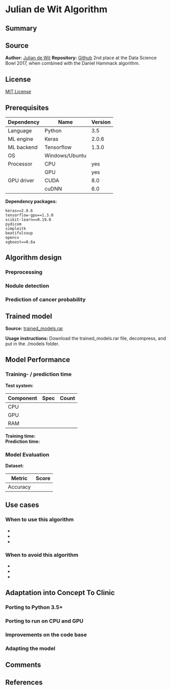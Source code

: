# Julian de Wit Algorithm

## Summary
<!-- A brief (2-3 sentences) summary of the algorithm -->

## Source
**Author:** [Julian de Wit](http://juliandewit.github.io/kaggle-ndsb2017)
**Repository:** [Github](https://github.com/juliandewit/kaggle_ndsb2017)
2nd place at the Data Science Bowl 2017, when combined with the Daniel Hammack algorithm.

## License
[MIT License](http://opensource.org/licenses/MIT)

## Prerequisites
| Dependency |   Name   | Version  |
|------------|----------|----------|
| Language   | Python   | 3.5 | 
| ML engine  | Keras    | 2.0.6 | 
| ML backend | Tensorflow| 1.3.0 | 
| OS         | Windows/Ubuntu ||
| Processor  | CPU      | yes  |
|            | GPU      | yes |
| GPU driver | CUDA     | 8.0 |
|            | cuDNN    | 6.0 |

**Dependency packages:**
````
keras==2.0.6
tensorflow-gpu==1.3.0
scikit-learn==0.19.0
pydicom
simpleitk
beatifulsoup
opencv
xgboost==0.6a
````

## Algorithm design
<!-- Describe the model and its architecture in detail. -->

### Preprocessing

### Nodule detection

### Prediction of cancer probability

## Trained model

**Source:** 
[trained_models.rar](https://retinopaty.blob.core.windows.net/ndsb3/trained_models.rar)

**Usage instructions:** 
Download the trained_models.rar file, decompress, and put in the ./models folder.

## Model Performance

### Training- / prediction time
<!-- If the specs of multiple test systems are known copy/paste the snippet below -->

**Test system:**     </br>

| Component | Spec  | Count |
|-----------|-------|-------|
| CPU       |       |       |
| GPU       |       |       |
| RAM       |       |       |

**Training time:**  </br>
**Prediction time:** </br>

### Model Evaluation
<!-- State accuracy and other evaluation metrics for datasets the algorithm was tested on. -->

**Dataset:**    </br>

| Metric   | Score |
|----------|-------|
| Accuracy |       |

## Use cases
<!-- List strengths and weaknesses of the algorithm. -->

### When to use this algorithm

 - 
 -
 -

### When to avoid this algorithm

 - 
 -
 -
 
## Adaptation into Concept To Clinic

### Porting to Python 3.5+
<!-- Comment on possible problems/solutions for porting the algorithm to Python 3.5+ -->

### Porting to run on CPU and GPU
<!-- To be able to support a larger variety of systems, is it possible to make the model run on CPU and GPU? -->

### Improvements on the code base
<!-- What improvements on the code base can be made? (e.g. to increase performance, readability, etc.) -->

### Adapting the model
<!-- What parts of the model are useful for the project? What changes could be made to make it more useful 
     for our product? -->

## Comments
<!-- In this sections contributors can express their opinion on the algorithm -->

## References
<!-- Links to the official documentation and other ressources referenced in this document -->
